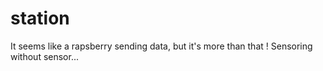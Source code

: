 # station
It seems like a rapsberry sending data, but it's more than that ! Sensoring without sensor...
